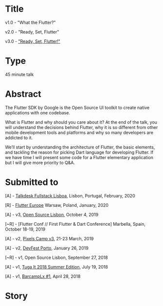 # Title

v1.0 - "What the Flutter?"

v2.0 - "Ready, Set, Flutter"

v3.0 - ["Ready, Set, Flutter!"](https://docs.google.com/presentation/d/1vYMpIs9x4S93v2LvjFanpgmADns6MeCo3zUPnlY4cpA/edit?usp=sharing)

# Type

45 minute talk

# Abstract
The Flutter SDK by Google is the Open Source UI toolkit to create native applications with one codebase.

What is Flutter and why should you care about it? At the end of the talk, you will understand the decisions behind Flutter, why it is so different from other mobile development tools and platforms and why so many developers are addicted to it.

We’ll start by understanding the architecture of Flutter, the basic elements, and tackling the reason for picking Dart language for developing Flutter. If we have time I will present some code for a Flutter elementary application but I will give more priority to Q&A.

# Submitted to

[A] - [Talkdesk Fullstack Lisboa](https://www.meetup.com/Fullstack-Lisboa/events/268800136/), Lisbon, Portugal, February, 2020

[R] - [Flutter Europe](https://fluttereurope.dev/) Warsaw, Poland, January, 2020

[A] - v3, [Open Source Lisbon](https://www.opensourcelisbon.com/), October 4, 2019

[~R] - [Flutter Conf // First Flutter & Dart Conference] Marbella, Spain, October 18-19, 2019

[A] - v2, [Pixels Camp v3](https://pixels.camp/), 21-23 March, 2019

[A] - v2, [DevFest Porto](https://devfest.gdgporto.xyz/), January 26, 2019

[~R] - v1, Open Source Lisbon, September 27, 2018

[A] - v1, [Tuga It 2018 Summer Edition](http://tugait.pt/), July 19, 2018

[A] - v1, [BarcampLx #1](https://www.meetup.com/BarcampLx/events/248955131/), April 28, 2018

# Story
